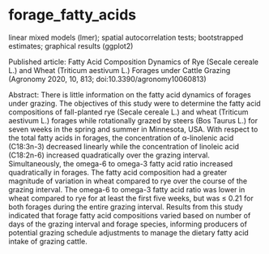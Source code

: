 # forage_fatty_acids
linear mixed models (lmer); spatial autocorrelation tests; bootstrapped estimates; graphical results (ggplot2)

Published article: Fatty Acid Composition Dynamics of Rye (Secale cereale L.) and Wheat (Triticum aestivum L.) Forages under Cattle Grazing (Agronomy 2020, 10, 813; doi:10.3390/agronomy10060813)

Abstract: There is little information on the fatty acid dynamics of forages under grazing. The objectives of this study were to determine the fatty acid compositions of fall-planted rye (Secale cereale L.) and wheat (Triticum aestivum L.) forages while rotationally grazed by steers (Bos Taurus L.) for seven weeks in the spring and summer in Minnesota, USA. With respect to the total fatty acids in forages, the concentration of α-linolenic acid (C18:3n-3) decreased linearly while the concentration of linoleic acid (C18:2n-6) increased quadratically over the grazing interval. Simultaneously, the omega-6 to omega-3 fatty acid ratio increased quadratically in forages. The fatty acid composition had a greater magnitude of variation in wheat compared to rye over the course of the grazing interval. The omega-6 to omega-3 fatty acid ratio was lower in wheat compared to rye for at least the first five weeks, but was ≤ 0.21 for both forages during the entire grazing interval. Results from this study indicated that forage fatty acid compositions varied based on number of days of the grazing interval and forage species, informing producers of potential grazing schedule adjustments to manage the dietary fatty acid intake of grazing cattle.

